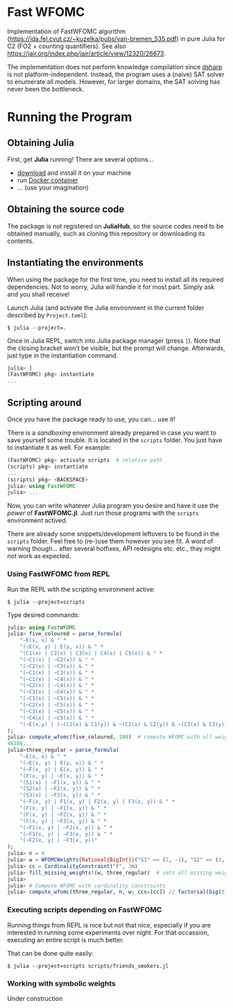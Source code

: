 # Fast WFOMC

Implementation of FastWFOMC algorithm (https://ida.fel.cvut.cz/~kuzelka/pubs/van-bremen_535.pdf) in pure Julia for C2 (FO2 + counting quantifiers).
See also https://jair.org/index.php/jair/article/view/12320/26673.

The implementation does not perform knowledge compilation since [dsharp](https://github.com/QuMuLab/dsharp) is not platform-independent.
Instead, the program uses a (naive) SAT solver to enumerate all models.
However, for larger domains, the SAT solving has never been the bottleneck.

# Running the Program

## Obtaining Julia

First, get **Julia** running! There are several options...

- [download](https://julialang.org/downloads/) and install it on your machine
- run [Docker container](https://hub.docker.com/_/julia)
- ... (use your imagination)

## Obtaining the source code

The package is not registered on **JuliaHub**, so the source codes need to be obtained manually, such as cloning this repository or downloading its contents.

## Instantiating the environments

When using the package for the first time, you need to install all its required dependencies.
Not to worry, Julia will handle it for most part.
Simply ask and you shall receive!

Launch Julia (and activate the Julia environment in the current folder described by `Project.toml`):

```shell
$ julia --project=.
```

Once in Julia REPL, switch into Julia package manager (press `]`).
Note that the closing bracket won't be visible, but the prompt will change.
Afterwards, just type in the instantiation command.

```julia
julia> ]
(FastWFOMC) pkg> instantiate
...
```

## Scripting around

Once you have the package ready to use, you can... use it!

There is a _sandboxing_ environment already prepared in case you want to save yourself some trouble.
It is located in the `scripts` folder.
You just have to instantiate it as well.
For example:

```julia
(FastWFOMC) pkg> activate scripts  # relative path
(scripts) pkg> instantiate
...
(scripts) pkg> <BACKSPACE>
julia> using FastWFOMC
julia> ...
```

Now, you can write whatever Julia program you desire and have it
use the _power_ of **FastWFOMC.jl**.
Just run those programs with the `scripts` environment actived.

There are already some snippets/development leftovers to be found in the `scripts` folder.
Feel free to (re-)use them however you see fit.
A word of warning though... after several hotfixes, API redesigns etc. etc., they might not work as expected.

### Using FastWFOMC from REPL

Run the REPL with the scripting environment active:

```shell
$ julia --project=scripts
```

Type desired commands:

```julia
julia> using FastWFOMC
julia> five_coloured = parse_formula(
    "~E(x, x) & " *
    "(~E(x, y) | E(y, x)) & " *
    "(C1(x) | C2(x) | C3(x) | C4(x) | C5(x)) & " *
    "(~C1(x) | ~C2(x)) & " *
    "(~C2(x) | ~C3(x)) & " *
    "(~C1(x) | ~C3(x)) & " *
    "(~C1(x) | ~C4(x)) & " *
    "(~C2(x) | ~C4(x)) & " *
    "(~C3(x) | ~C4(x)) & " *
    "(~C1(x) | ~C5(x)) & " *
    "(~C2(x) | ~C5(x)) & " *
    "(~C3(x) | ~C5(x)) & " *
    "(~C4(x) | ~C5(x)) & " *
    "(~E(x,y) | (~(C1(x) & C1(y)) & ~(C2(x) & C2(y)) & ~(C3(x) & C3(y)) & ~(C4(x) & C4(y)) & ~(C5(x) & C5(y))))"
);
julia> compute_wfomc(five_coloured, 100)  # compute WFOMC with all weights set to 1
46286...
julia>three_regular = parse_formula(
    "~E(x, x) & " *
    "(~E(x, y) | E(y, x)) & " *
    "(~F(x, y) | E(x, y)) & " *
    "(F(x, y) | ~E(x, y)) & " *
    "(S1(x) | ~F1(x, y)) & " *
    "(S2(x) | ~F2(x, y)) & " *
    "(S3(x) | ~F3(x, y)) & " *
    "(~F(x, y) | F1(x, y) | F2(x, y) | F3(x, y)) & " *
    "(F(x, y) | ~F1(x, y)) & " *
    "(F(x, y) | ~F2(x, y)) & " *
    "(F(x, y) | ~F3(x, y)) & " *
    "(~F1(x, y) | ~F2(x, y)) & " *
    "(~F1(x, y) | ~F3(x, y)) & " *
    "(~F2(x, y) | ~F3(x, y))"
);
julia> n = 6
julia> w = WFOMCWeights{Rational{BigInt}}("S1" => (1, -1), "S2" => (1, -1), "S3" => (1, -1))
julia> cc = CardinalityConstraint("F", 3n)
julia> fill_missing_weights!(w, three_regular)  # sets all missing weights to one (to optional third argument)
julia>
julia> # Compute WFOMC with cardinality constraints
julia> compute_wfomc(three_regular, n, w; ccs=[cc]) // factorial(big(3))^n  # 3265920 / (3!)^6  = 70
```

### Executing scripts depending on FastWFOMC

Running things from REPL is nice but not that nice, especially if you are interested in running some experiments over night.
For that occassion, executing an entire script is much better.

That can be done quite easily:

```shell
$ julia --project=scripts scripts/friends_smokers.jl
```

### Working with symbolic weights
Under construction

<!-- If you wish have symbolic weights on the input, the weight construction is a little bit more involved.
**FastWFOMC** uses [Nemo.jl](https://nemocas.github.io/Nemo.jl/dev/) package which offers Julia bindings for MPIR, Flint, Arb and Antic libraries.
The current implementation can only handle weights in polynomial form.

Firstly, we need to construct a polynomial ring:

```julia
julia> using Nemo
julia> R, (x, y) = PolynomialRing(QQ, 2) # create polynomial ring over rational numbers (QQ) with two variables.
```

From now on, all numbers need to be in that ring.
Values (including constants) are not compatible across different rings!

We can adapt the example from above as follows:

```julia
julia> n = 6
julia> # Pass the ring as the first argument, and the function will handle all necessary conversions
julia> w = WFOMCWeights(R, Dict("S1" => (1, -1), "S2" => (1, -1), "S3" => (1, -1), "E" => (x, R(1)), "F" => (y, R(1))))
julia>
julia> cc = CardinalityConstraint("F", 3n)
julia> fill_missing_weights!(w, three_regular, R(1))  # sets all missing weights to one in the ring `R`
julia>
julia> # Compute WFOMC with cardinality constraints
julia> compute_wfomc(three_regular, n, w, [cc]) // factorial(big(3))^n  # 3265920 / (3!)^6  = 70
70*x1^18*x2^18
```

We can, of course, go for larger domains, as well:

```julia
julia> using Nemo, FastWFOMC
julia> three_regular = parse_formula(
           "~E(x, x) & " *
           "(~E(x, y) | E(y, x)) & " *
           "(~F(x, y) | E(x, y)) & " *
           "(F(x, y) | ~E(x, y)) & " *
           "(S1(x) | ~F1(x, y)) & " *
           "(S2(x) | ~F2(x, y)) & " *
           "(S3(x) | ~F3(x, y)) & " *
           "(~F(x, y) | F1(x, y) | F2(x, y) | F3(x, y)) & " *
           "(F(x, y) | ~F1(x, y)) & " *
           "(F(x, y) | ~F2(x, y)) & " *
           "(F(x, y) | ~F3(x, y)) & " *
           "(~F1(x, y) | ~F2(x, y)) & " *
           "(~F1(x, y) | ~F3(x, y)) & " *
           "(~F2(x, y) | ~F3(x, y))"
    );
julia> R, vars = PolynomialRing(QQ, 2)
julia> n = 40
julia> w = WFOMCWeights(R, Dict("S1" => (1, -1), "S2" => (1, -1), "S3" => (1, -1), "E" => (vars[1], 1)))
julia> w["F"] = (vars[2], one(R))
julia> cc = CardinalityConstraint("F", 3n)
julia> fill_missing_weights!(w, three_regular)
julia> @time compute_wfomc(three_regular, n, w, [cc])
    65.410560 seconds (36.61 M allocations: 1.858 GiB, 0.61% gc time, 7.48% compilation time)
89778049701265937722543084795989213798864294652203308686325172979785629648796306050080623820800000*x1^120*x2^120
julia> ans // factorial(big"3")^n
``` 
-->

